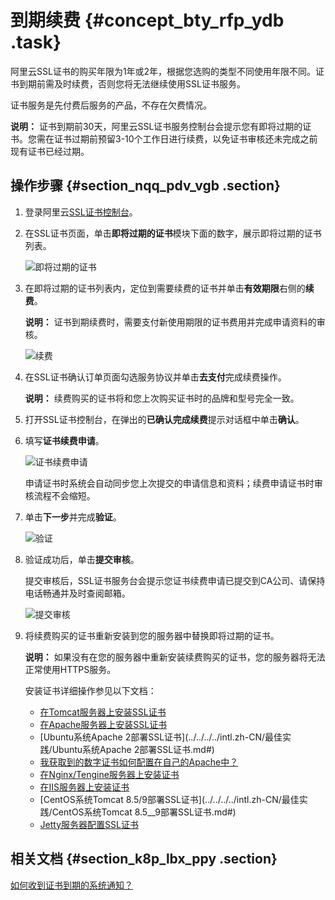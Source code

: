 # 到期续费 {#concept_bty_rfp_ydb .task}

阿里云SSL证书的购买年限为1年或2年，根据您选购的类型不同使用年限不同。证书到期前需及时续费，否则您将无法继续使用SSL证书服务。

证书服务是先付费后服务的产品，不存在欠费情况。

**说明：** 证书到期前30天，阿里云SSL证书服务控制台会提示您有即将过期的证书。您需在证书过期前预留3-10个工作日进行续费，以免证书审核还未完成之前现有证书已经过期。

## 操作步骤 {#section_nqq_pdv_vgb .section}

1.  登录阿里云[SSL证书控制台](https://yundunnext.console.aliyun.com/?p=cas#/overview/cn-hangzhou)。
2.  在SSL证书页面，单击**即将过期的证书**模块下面的数字，展示即将过期的证书列表。

    ![即将过期的证书](http://static-aliyun-doc.oss-cn-hangzhou.aliyuncs.com/assets/img/13562/156802242547702_zh-CN.png)

3.  在即将过期的证书列表内，定位到需要续费的证书并单击**有效期限**右侧的**续费**。

    **说明：** 证书到期续费时，需要支付新使用期限的证书费用并完成申请资料的审核。

    ![续费](http://static-aliyun-doc.oss-cn-hangzhou.aliyuncs.com/assets/img/13562/156802242547721_zh-CN.png)

4.  在SSL证书确认订单页面勾选服务协议并单击**去支付**完成续费操作。

    **说明：** 续费购买的证书将和您上次购买证书时的品牌和型号完全一致。

5.  打开SSL证书控制台，在弹出的**已确认完成续费**提示对话框中单击**确认**。
6.  填写**证书续费申请**。

    ![证书续费申请](http://static-aliyun-doc.oss-cn-hangzhou.aliyuncs.com/assets/img/13562/156802242547723_zh-CN.png)

    申请证书时系统会自动同步您上次提交的申请信息和资料；续费申请证书时审核流程不会缩短。

7.  单击**下一步**并完成**验证**。

    ![验证](http://static-aliyun-doc.oss-cn-hangzhou.aliyuncs.com/assets/img/13562/156802242547725_zh-CN.png)

8.  验证成功后，单击**提交审核**。

    提交审核后，SSL证书服务台会提示您证书续费申请已提交到CA公司、请保持电话畅通并及时查阅邮箱。

    ![提交审核](http://static-aliyun-doc.oss-cn-hangzhou.aliyuncs.com/assets/img/13562/156802242547727_zh-CN.png)

9.  将续费购买的证书重新安装到您的服务器中替换即将过期的证书。

    **说明：** 如果没有在您的服务器中重新安装续费购买的证书，您的服务器将无法正常使用HTTPS服务。

    安装证书详细操作参见以下文档：

    -   [在Tomcat服务器上安装SSL证书](../../../../intl.zh-CN/用户指南/下载证书并安装到其他服务器/Tomcat服务器安装SSL证书/安装PFX格式证书.md#)
    -   [在Apache服务器上安装SSL证书](../../../../intl.zh-CN/用户指南/下载证书并安装到其他服务器/在Apache服务器上安装SSL证书.md#)
    -   [Ubuntu系统Apache 2部署SSL证书](../../../../intl.zh-CN/最佳实践/Ubuntu系统Apache 2部署SSL证书.md#)
    -   [我获取到的数字证书如何配置在自己的Apache中？](../../../../intl.zh-CN/常见问题/配置__部署证书相关问题/我获取到的数字证书如何配置在自己的Apache中？.md#)
    -   [在Nginx/Tengine服务器上安装证书](../../../../intl.zh-CN/用户指南/下载证书并安装到其他服务器/在Nginx__Tengine服务器上安装证书.md#)
    -   [在IIS服务器上安装证书](../../../../intl.zh-CN/用户指南/下载证书并安装到其他服务器/在IIS服务器上安装证书.md#)
    -   [CentOS系统Tomcat 8.5/9部署SSL证书](../../../../intl.zh-CN/最佳实践/CentOS系统Tomcat 8.5__9部署SSL证书.md#)
    -   [Jetty服务器配置SSL证书](../../../../intl.zh-CN/常见问题/配置__部署证书相关问题/Jetty服务器配置SSL证书.md#)

## 相关文档 {#section_k8p_lbx_ppy .section}

[如何收到证书到期的系统通知？](../../../../intl.zh-CN/常见问题/证书有效期相关问题/如何收到证书到期的系统通知？.md#)

